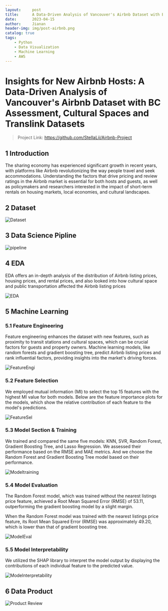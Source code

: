 ```yaml
---
layout:     post
title:      A Data-Driven Analysis of Vancouver's Airbnb Dataset with BC Assessment, Cultural Spaces and Translink Datasets
date:       2023-04-15
author:     Jianan
header-img: img/post-airbnb.png
catalog: true
tags:
    - Python
    - Data Visualization
    - Machine Learning
    - AWS
---
```


# Insights for New Airbnb Hosts: A Data-Driven Analysis of Vancouver's Airbnb Dataset with BC Assessment, Cultural Spaces and Translink Datasets

>Project Link: https://github.com/StellaLii/Airbnb-Project

## 1 Introduction
The sharing economy has experienced significant growth in recent years, with platforms like Airbnb revolutionizing the way people travel and seek accommodations. Understanding the factors that drive pricing and review ratings in the Airbnb market is essential for both hosts and guests, as well as policymakers and researchers interested in the impact of short-term rentals on housing markets, local economies, and cultural landscapes.
## 2 Dataset
<!-- |  Dataset   | Link  |
|  ----  | ----  |
| Vancouver Airbnb Dataset  | http://insideairbnb.com/get-the-data/ |
| BC Assessment  | https://opendata.vancouver.ca/explore/dataset/property-tax-report/information/ |
| Postal Code Conversion File  | https://abacus.library.ubc.ca/dataset.xhtml?persistentId=hdl:11272.1/AB2/KBP0AM |
| Vancouver Cultural Spaces  | https://opendata.vancouver.ca/explore/dataset/cultural-spaces/export/?disjunctive.type&disjunctive.primary_use&disjunctive.ownership |
| GTFS Static Data (Translink)  | https://www.translink.ca/about-us/doing-business-with-translink/app-developer-resources/gtfs/gtfs-data |
| Craigslist Rental Data | Crawled| -->

<!-- ![Dataset](https://github.com/StellaLii/MarkDown-Photos/blob/master/Airbnb/Dataset.jpg) -->

![Dataset](/picture/airbnb/dataset.jpg)

## 3 Data Science Pipline
<!-- ![pipeline](https://github.com/StellaLii/MarkDown-Photos/blob/master/Airbnb/Pipeline.jpg) -->
![pipeline](/picture/airbnb/Pipeline.jpg)

## 4 EDA
EDA offers an in-depth analysis of the distribution of Airbnb listing prices, housing prices, and rental prices, and also looked into how cultural space and public transportation affected the Airbnb listing prices

<!-- ![EDA](https://github.com/StellaLii/MarkDown-Photos/blob/master/Airbnb/EDA.jpg) -->
![EDA](/picture/airbnb/EDA.jpg)

## 5 Machine Learning
### 5.1 Feature Engineering
Feature engineering enhances the dataset with new features, such as proximity to transit stations and cultural spaces, which can be crucial factors for guests and property owners. Machine learning models, like random forests and gradient boosting tree, predict Airbnb listing prices and rank influential factors, providing insights into the market's driving forces.

<!-- ![FeatureEngi](https://github.com/StellaLii/MarkDown-Photos/blob/master/Airbnb/FeatureEngineering.jpg) -->
![FeatureEngi](/picture/airbnb/FeatureEngineering.jpg)

### 5.2 Feature Selection
We employed mutual information (MI) to select the top 15 features with the highest MI value for both models. Below are the feature importance plots for the models, which show the relative contribution of each feature to the model's predictions.

<!-- ![FeatureSel](https://github.com/StellaLii/MarkDown-Photos/blob/master/Airbnb/FeasureSelection.jpg) -->
![FeatureSel](/picture/airbnb/FeasureSelection.jpg)

### 5.3 Model Section & Training
We trained and compared the same five models: KNN, SVR, Random Forest, Gradient Boosting Tree, and Lasso Regression. We assessed their performance based on the RMSE and MAE metrics. And we choose the Random Forest and Gradient Boosting Tree model based on their performance.

<!-- ![Modeltraining](https://github.com/StellaLii/MarkDown-Photos/blob/master/Airbnb/ModelSelection.jpg) -->
![Modeltraining](/picture/airbnb/ModelSelection.jpg)

### 5.4 Model Evaluation
The Random Forest model, which was trained without the nearest listings price feature, achieved a Root Mean Squared Error (RMSE) of 53.11, outperforming the gradient boosting model by a slight margin. 

When the Random Forest model was trained with the nearest listings price feature, its Root Mean Squared Error (RMSE) was approximately 49.20, which is lower than that of gradient boosting tree.

<!-- ![ModelEval](https://github.com/StellaLii/MarkDown-Photos/blob/master/Airbnb/ModelEvaluation.jpg) -->
![ModelEval](/picture/airbnb/ModelEvaluation.jpg)

### 5.5 Model Interpretability
We utilized the SHAP library to interpret the model output by displaying the contributions of each individual feature to the predicted value.

<!-- ![Modelnterpretability](https://github.com/StellaLii/MarkDown-Photos/blob/master/Airbnb/ModelInterpretability.jpg) -->
![Modelnterpretability](/picture/airbnb/ModelInterpretability.jpg)

## 6 Data Product
<!-- ![Product Review](https://github.com/StellaLii/MarkDown-Photos/blob/master/Airbnb/Product.jpg) -->
![Product Review](/picture/airbnb/Product.jpg)






